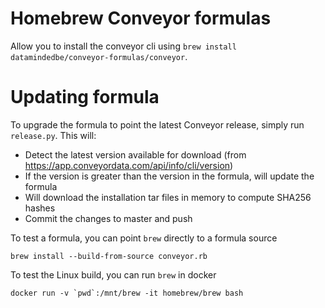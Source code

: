 # Homebrew Conveyor formulas

Allow you to install the conveyor cli using `brew install datamindedbe/conveyor-formulas/conveyor`.


# Updating formula

To upgrade the formula to point the latest Conveyor release, simply run `release.py`. This will:
* Detect the latest version available for download (from https://app.conveyordata.com/api/info/cli/version)
* If the version is greater than the version in the formula, will update the formula
* Will download the installation tar files in memory to compute SHA256 hashes
* Commit the changes to master and push

To test a formula, you can point `brew` directly to a formula source
```
brew install --build-from-source conveyor.rb
```

To test the Linux build, you can run `brew` in docker
```
docker run -v `pwd`:/mnt/brew -it homebrew/brew bash
```
